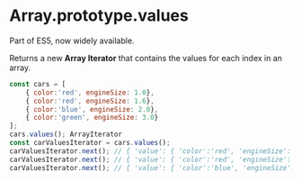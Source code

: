 # Array.prototype.values  

Part of ES5, now widely available.

Returns a new **Array Iterator** that contains the values for each index in an array.

```javascript
const cars = [
    { color:'red', engineSize: 1.0},
    { color:'red', engineSize: 1.6},
    { color:'blue', engineSize: 2.0},
    { color:'green', engineSize: 3.0}
];
cars.values(); ArrayIterator
const carValuesIterator = cars.values();
carValuesIterator.next(); // { 'value': { 'color':'red', 'engineSize': 1.0 }, 'done':false }
carValuesIterator.next(); // { 'value': { 'color':'red', 'engineSize': 1.6 }, 'done':false }
carValuesIterator.next(); // { 'value': { 'color':'blue', 'engineSize': 2.6 }, 'done':false }
```
